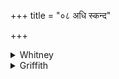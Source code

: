 +++
title = "०८ अधि स्कन्द"

+++

<details><summary>Whitney</summary>

### Translation
8. Mount thou; play the hero; set an embryo in the womb; virile  
(*vṛ́ṣan*) art thou, that hast virility; for progeny do we conduct thee  
hither.

### Notes
Ppp. has *kranda* (for *skanda*) in **a**, and, for **c**, *vṛṣāṇaṁ  
vṛṣṇyāvantaṁ*. The verse occurs also in śGS. (i. 19. 6), which reads  
*kranda vīlayasva* in **a**, *sādhaya* (for *yonyām*) in **b**, *vṛṣāṇaṁ  
vṛṣann ā dhehi* for **c**, and *havāmahe* at the end. Our O. has  
*skandha vīḍay-* in **a**. The retention of the dental *s* of *skanda*  
is by Prāt. ii. 104.
</details>

<details><summary>Griffith</summary>

Rise up, put forth thy manly strength, and lay thy germ within the womb. A bull art thou with vigorous strength: for progeny we bring thee near.
</details>
